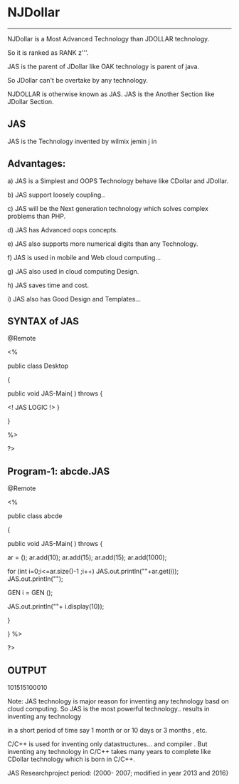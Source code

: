 # NJDollar
-----------

NJDollar   is a  Most  Advanced   Technology  than  JDOLLAR technology.

So  it  is   ranked   as   RANK z'''.

JAS  is  the  parent   of  JDollar  like   OAK  technology   is  parent  of   java.

So    JDollar   can't    be  overtake  by   any  technology.

NJDOLLAR is  otherwise   known  as  JAS. JAS  is  the  Another  Section  like  JDollar Section.




JAS 
---

JAS   is  the   Technology   invented   by  wilmix  jemin j  in



Advantages:
----------

a)  JAS   is   a   Simplest  and   OOPS   Technology   behave  like CDollar and  JDollar.

b)  JAS  support  loosely   coupling..

c)  JAS   will  be   the  Next  generation technology  which solves   complex  problems  than PHP.

d)  JAS  has Advanced   oops  concepts.

e)  JAS  also   supports  more   numerical  digits   than  any Technology.


f)  JAS  is  used  in  mobile  and  Web cloud  computing...


g)  JAS  also  used  in cloud  computing  Design.

h) JAS  saves   time  and  cost.

i)  JAS  also  has   Good  Design  and  Templates...



SYNTAX  of JAS
--------------

<JAS>
@Remote


 

<%



public  class  Desktop

{





public void  JAS-Main( ) throws <EXE>
{

<!  JAS  LOGIC  !>
}   

}

%>

?>




Program-1: abcde.JAS
----------


<JAS>
@Remote


 

<%





public  class  abcde

{





public void  JAS-Main( ) throws <EXE>
{




<AList> <Integer>  ar  =  <NEW>  <AList> <Integer>();
ar.add(10);
ar.add(15);
ar.add(15);
ar.add(1000);


for  (int  i=0;i<=ar.size()-1 ;i++)
JAS.out.println(""+ar.get(i));
JAS.out.println("");

GEN  i  = <NEW> GEN ();
  
 JAS.out.println(""+ i.display(10));

}

}
%>

?>



OUTPUT
------

 101515100010

Note:  JAS  technology  is   major reason  for inventing   any  technology  basd  on  cloud computing.
So   JAS   is  the  most   powerful  technology..  results  in  inventing  any  technology

in   a  short  period  of  time  say  1 month or or  10 days  or  3  months  , etc.

C/C++   is  used  for  inventing   only  datastructures...
and  compiler  .  But   inventing   any  technology   in C/C++
takes   many  years  to complete  like   CDollar technology which   is    born  in  C/C++.

JAS  Researchproject  period:  (2000- 2007; modified  in year  2013  and  2016}
